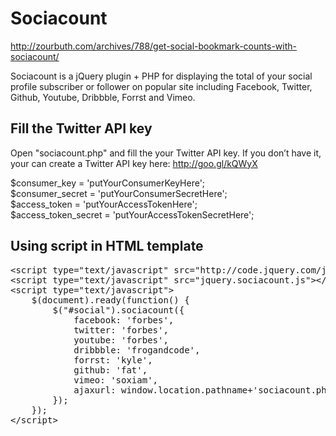Sociacount
==========
http://zourbuth.com/archives/788/get-social-bookmark-counts-with-sociacount/

Sociacount is a jQuery plugin + PHP for displaying the total of your social profile subscriber or follower on popular site 
including Facebook, Twitter, Github, Youtube, Dribbble, Forrst and Vimeo.

Fill the Twitter API key
----------
Open "sociacount.php" and fill the your Twitter API key. 
If you don’t have it, your can create a Twitter API key here:
http://goo.gl/kQWyX

$consumer_key        = 'putYourConsumerKeyHere';  
$consumer_secret     = 'putYourConsumerSecretHere';  
$access_token        = 'putYourAccessTokenHere';  
$access_token_secret = 'putYourAccessTokenSecretHere';  


Using script in HTML template
----------
<pre class="php">&lt;script type="text/javascript" src="http://code.jquery.com/jquery-latest.min.js"&gt;&lt;/script&gt;
&lt;script type="text/javascript" src="jquery.sociacount.js"&gt;&lt;/script&gt;
&lt;script type="text/javascript"&gt; 
    $(document).ready(function() {
        $("#social").sociacount({
            facebook: 'forbes',
            twitter: 'forbes',
            youtube: 'forbes',
            dribbble: 'frogandcode',
            forrst: 'kyle',
            github: 'fat',
            vimeo: 'soxiam',
            ajaxurl: window.location.pathname+'sociacount.php'
        });
    });
&lt;/script&gt;</pre>